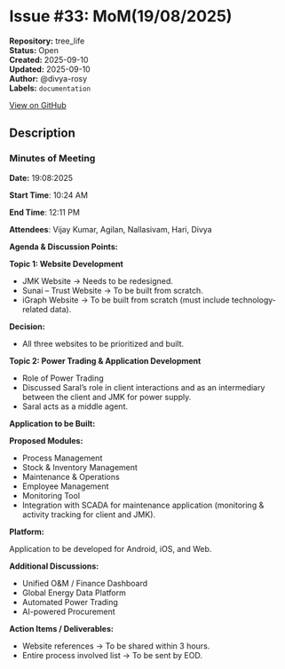 # Issue #33: MoM(19/08/2025)

**Repository:** tree_life  
**Status:** Open  
**Created:** 2025-09-10  
**Updated:** 2025-09-10  
**Author:** @divya-rosy  
**Labels:** `documentation`  

[View on GitHub](https://github.com/Simtestlab/tree_life/issues/33)

## Description

### Minutes of Meeting 

**Date:** 19:08:2025 

**Start Time**: 10:24 AM 

**End Time**: 12:11 PM 

**Attendees**: Vijay Kumar, Agilan, Nallasivam, Hari, Divya 

**Agenda & Discussion Points:** 

**Topic 1: Website Development** 

- JMK Website → Needs to be redesigned. 
- Sunai – Trust Website → To be built from scratch. 
- iGraph Website → To be built from scratch (must include technology-related data). 

**Decision:** 

- All three websites to be prioritized and built. 


**Topic 2: Power Trading & Application Development** 

- Role of Power Trading 
- Discussed Saral’s role in client interactions and as an intermediary between the client 
and JMK for power supply. 
- Saral acts as a middle agent. 

**Application to be Built:** 

**Proposed Modules:** 

- Process Management 
- Stock & Inventory Management 
- Maintenance & Operations 
- Employee Management 
- Monitoring Tool 
- Integration with SCADA for maintenance application (monitoring & activity tracking 
for client and JMK). 

**Platform:** 

Application to be developed for Android, iOS, and Web. 

**Additional Discussions:** 

- Unified O&M / Finance Dashboard 
- Global Energy Data Platform 
- Automated Power Trading 
- AI-powered Procurement 

**Action Items / Deliverables:** 

- Website references → To be shared within 3 hours. 
- Entire process involved list → To be sent by EOD. 